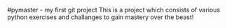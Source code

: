 #pymaster - my first git project 
This is a project which consists of various python exercises and challanges to gain mastery over the beast!
